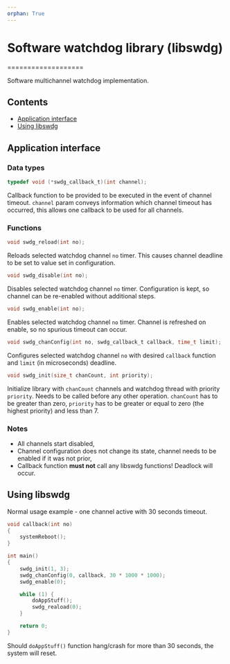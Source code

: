 ```yaml
---
orphan: True
---
```


# Software watchdog library (libswdg)

===================

Software multichannel watchdog implementation.

## Contents

- [Application interface](#application-interface)
- [Using libswdg](#using-libswdg)

## Application interface

### Data types

```c
typedef void (*swdg_callback_t)(int channel);
```

Callback function to be provided to be executed in the event of channel timeout. `channel` param conveys information
which channel timeout has occurred, this allows one callback to be used for all channels.

### Functions

```c
void swdg_reload(int no);
```

Reloads selected watchdog channel `no` timer. This causes channel deadline to be set to value set in configuration.

```c
void swdg_disable(int no);
```

Disables selected watchdog channel `no` timer. Configuration is kept, so channel can be re-enabled without additional
steps.

```c
void swdg_enable(int no);
```

Enables selected watchdog channel `no` timer. Channel is refreshed on enable, so no spurious timeout can occur.

```c
void swdg_chanConfig(int no, swdg_callback_t callback, time_t limit);
```

Configures selected watchdog channel `no` with desired `callback` function and `limit` (in microseconds) deadline.

```c
void swdg_init(size_t chanCount, int priority);
```

Initialize library with `chanCount` channels and watchdog thread with priority `priority`. Needs to be called before any
other operation. `chanCount` has to be greater than zero, `priority` has to be greater or equal to zero
(the highest priority) and less than 7.

### Notes

- All channels start disabled,
- Channel configuration does not change its state, channel needs to be enabled if it was not prior,
- Callback function **must not** call any libswdg functions! Deadlock will occur.

## Using libswdg

Normal usage example - one channel active with 30 seconds timeout.

```c
void callback(int no)
{
	systemReboot();
}

int main()
{
	swdg_init(1, 3);
	swdg_chanConfig(0, callback, 30 * 1000 * 1000);
	swdg_enable(0);

	while (1) {
		doAppStuff();
		swdg_reaload(0);
	}

	return 0;
}
```

Should `doAppStuff()` function hang/crash for more than 30 seconds, the system will reset.
